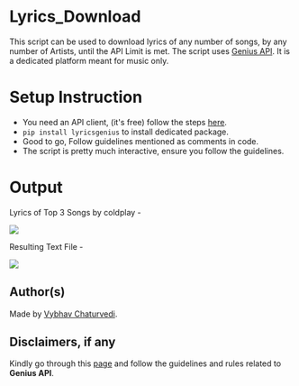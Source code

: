 # Lyrics_Download

This script can be used to download lyrics of any number of songs, by any number of Artists, until the API Limit is met.
The script uses [Genius API](https://docs.genius.com/). It is a dedicated platform meant for music only.

# Setup Instruction

- You need an API client, (it's free) follow the steps [here](https://docs.genius.com/).
- `pip install lyricsgenius` to install dedicated package.
- Good to go, Follow guidelines mentioned as comments in code.
- The script is pretty much interactive, ensure you follow the guidelines.

# Output

Lyrics of Top 3 Songs by coldplay -

![](https://snipboard.io/QNArZf.jpg)

Resulting Text File -

![](https://snipboard.io/Vl2vye.jpg)

## Author(s)  

Made by [Vybhav Chaturvedi](https://www.linkedin.com/in/vybhav-chaturvedi-0ba82614a/).

## Disclaimers, if any

Kindly go through this [page](https://genius.com/static/terms) and follow the guidelines and rules related to **Genius API**.
